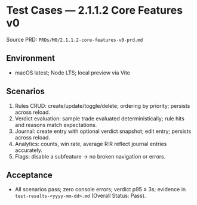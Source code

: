 # Test Cases — 2.1.1.2 Core Features v0

Source PRD: `PRDs/M0/2.1.1.2-core-features-v0-prd.md`

## Environment
- macOS latest; Node LTS; local preview via Vite

## Scenarios
1. Rules CRUD: create/update/toggle/delete; ordering by priority; persists across reload.
2. Verdict evaluation: sample trade evaluated deterministically; rule hits and reasons match expectations.
3. Journal: create entry with optional verdict snapshot; edit entry; persists across reload.
4. Analytics: counts, win rate, average R:R reflect journal entries accurately.
5. Flags: disable a subfeature → no broken navigation or errors.

## Acceptance
- All scenarios pass; zero console errors; verdict p95 ≤ 3s; evidence in `test-results-<yyyy-mm-dd>.md` (Overall Status: Pass).


